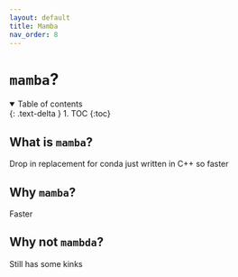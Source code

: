 ```yaml
---
layout: default
title: Mamba
nav_order: 8
---
```

# `mamba`?

<details open markdown="block">
  <summary>
    Table of contents
  </summary>
  {: .text-delta }
1. TOC
{:toc}
</details>



## What is `mamba`?

Drop in replacement for conda just written in C++ so faster

## Why `mamba`?

Faster

## Why not `mambda`?

Still has some kinks 
